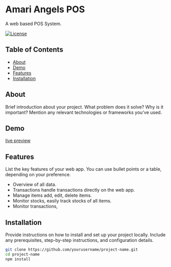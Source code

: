 # Amari Angels POS

A web based POS System.

[![License](https://img.shields.io/badge/license-MIT-blue.svg)](LICENSE)

## Table of Contents

- [About](#about)
- [Demo](#demo)
- [Features](#features)
- [Installation](#installation)

## About

Brief introduction about your project. What problem does it solve? Why is it important? Mention any relevant technologies or frameworks you've used.

## Demo

[live preview](amari-6koeb1viv-raffyamoguis.vercel.app)

## Features

List the key features of your web app. You can use bullet points or a table, depending on your preference.

- Overview of all data.
- Transactions handle transactions directly on the web app.
- Manage items add, edit, delete items.
- Monitor stocks, easily track stocks of all items.
- Monitor transactions,

## Installation

Provide instructions on how to install and set up your project locally. Include any prerequisites, step-by-step instructions, and configuration details.

```bash
git clone https://github.com/yourusername/project-name.git
cd project-name
npm install
